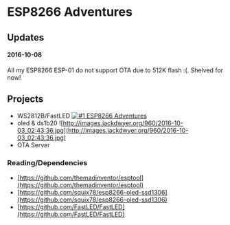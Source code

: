 # ESP8266 Adventures

## Updates
#### 2016-10-08
All my ESP8266 ESP-01 do not support OTA due to 512K flash :(.  Shelved for now!


## Projects

- WS2812B/FastLED 
[![#1 ESP8266 Adventures](http://files.jackdwyer.org/2016_10_06-18:42:49.png)](https://youtu.be/349AKBOlgZM "#1 ESP8266 Adventures")
- oled & ds1b20
![http://images.jackdwyer.org/960/2016-10-03_02:43:36.jpg](http://images.jackdwyer.org/960/2016-10-03_02:43:36.jpg)
- OTA Server

### Reading/Dependencies
- [https://github.com/themadinventor/esptool](https://github.com/themadinventor/esptool)
- [https://github.com/squix78/esp8266-oled-ssd1306](https://github.com/squix78/esp8266-oled-ssd1306)
- [https://github.com/FastLED/FastLED](https://github.com/FastLED/FastLED)
